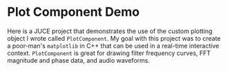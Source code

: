 # Plot Component Demo

Here is a JUCE project that demonstrates the use of the custom plotting object I wrote called `PlotComponent`. My goal with this project was to create a poor-man's `matplotlib` in C++ that can be used in a real-time interactive context. `PlotComponent` is great for drawing filter frequency curves, FFT magnitude and phase data, and audio waveforms.

